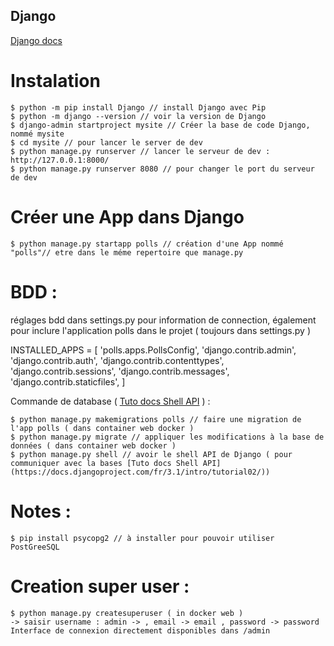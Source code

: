 ## Django

[Django  docs](https://docs.djangoproject.com/en/3.0/)

Instalation
===================


    $ python -m pip install Django // install Django avec Pip
    $ python -m django --version // voir la version de Django
    $ django-admin startproject mysite // Créer la base de code Django, nommé mysite
    $ cd mysite // pour lancer le server de dev
    $ python manage.py runserver // lancer le serveur de dev : http://127.0.0.1:8000/
    $ python manage.py runserver 8080 // pour changer le port du serveur de dev

Créer une App dans Django
===================


    $ python manage.py startapp polls // création d'une App nommé "polls"// etre dans le méme repertoire que manage.py

BDD :
===================
réglages bdd dans settings.py pour information de connection,
également pour inclure l'application polls dans le projet ( toujours dans settings.py )

  INSTALLED_APPS = [
      'polls.apps.PollsConfig',
      'django.contrib.admin',
      'django.contrib.auth',
      'django.contrib.contenttypes',
      'django.contrib.sessions',
      'django.contrib.messages',
      'django.contrib.staticfiles',
  ]

Commande de database ( [Tuto docs Shell API](https://docs.djangoproject.com/fr/3.1/intro/tutorial02/) ) :


    $ python manage.py makemigrations polls // faire une migration de l'app polls ( dans container web docker )
    $ python manage.py migrate // appliquer les modifications à la base de données ( dans container web docker )
    $ python manage.py shell // avoir le shell API de Django ( pour communiquer avec la bases [Tuto docs Shell API](https://docs.djangoproject.com/fr/3.1/intro/tutorial02/))

Notes :
===================

    $ pip install psycopg2 // à installer pour pouvoir utiliser PostGreeSQL


Creation super user :
===================

    $ python manage.py createsuperuser ( in docker web )
    -> saisir username : admin -> , email -> email , password -> password
    Interface de connexion directement disponibles dans /admin

